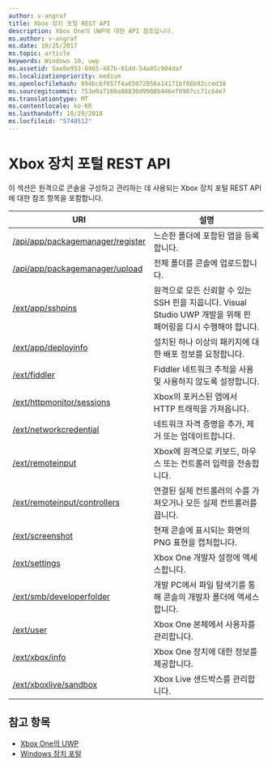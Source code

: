 ```yaml
---
author: v-angraf
title: Xbox 장치 포털 REST API
description: Xbox One의 UWP에 대한 API 참조입니다.
ms.author: v-angraf
ms.date: 10/25/2017
ms.topic: article
keywords: Windows 10, uwp
ms.assetid: 5ae8e953-0465-487b-81dd-54a85c904daf
ms.localizationpriority: medium
ms.openlocfilehash: 894bc6f657f4a65072056a14171bf86b92cced38
ms.sourcegitcommit: 753e0a7160a88830d9908b446ef0907cc71c64e7
ms.translationtype: MT
ms.contentlocale: ko-KR
ms.lasthandoff: 10/29/2018
ms.locfileid: "5740512"
---
```

# <a name="xbox-device-portal-rest-api"></a>Xbox 장치 포털 REST API

이 섹션은 원격으로 콘솔을 구성하고 관리하는 데 사용되는 Xbox 장치 포털 REST API에 대한 참조 항목을 포함합니다.

| URI        | 설명 |
|------------|-------------|
|[/api/app/packagemanager/register](wdp-loose-folder-register-api.md)| 느슨한 폴더에 포함된 앱을 등록합니다. |
|[/api/app/packagemanager/upload](wdp-folder-upload.md)| 전체 폴더를 콘솔에 업로드합니다. |
|[/ext/app/sshpins](uwp-sshpins-api.md)| 원격으로 모든 신뢰할 수 있는 SSH 핀을 지웁니다. Visual Studio UWP 개발을 위해 핀 페어링을 다시 수행해야 합니다. |
|[/ext/app/deployinfo](uwp-deployinfo-api.md)| 설치된 하나 이상의 패키지에 대한 배포 정보를 요청합니다. |
|[/ext/fiddler](wdp-fiddler-api.md)| Fiddler 네트워크 추적을 사용 및 사용하지 않도록 설정합니다. |
|[/ext/httpmonitor/sessions](wdp-httpMonitor-api.md)| Xbox의 포커스된 앱에서 HTTP 트래픽을 가져옵니다. |
|[/ext/networkcredential](uwp-networkcredentials-api.md)| 네트워크 자격 증명을 추가, 제거 또는 업데이트합니다. |
|[/ext/remoteinput](uwp-remoteinput-api.md)| Xbox에 원격으로 키보드, 마우스 또는 컨트롤러 입력을 전송합니다. |
|[/ext/remoteinput/controllers](uwp-remoteinput-controllers-api.md)| 연결된 실제 컨트롤러의 수를 가져오거나 모든 실제 컨트롤러를 끕니다. |
|[/ext/screenshot](wdp-media-capture-api.md)| 현재 콘솔에 표시되는 화면의 PNG 표현을 캡처합니다. |
|[/ext/settings](wdp-xboxsettings-api.md)| Xbox One 개발자 설정에 액세스합니다. |
|[/ext/smb/developerfolder](wdp-smb-api.md)| 개발 PC에서 파일 탐색기를 통해 콘솔의 개발자 폴더에 액세스합니다. |
|[/ext/user](wdp-user-management.md)| Xbox One 본체에서 사용자를 관리합니다. |
|[/ext/xbox/info](wdp-xboxinfo-api.md)| Xbox One 장치에 대한 정보를 제공합니다. |
|[/ext/xboxlive/sandbox](wdp-sandbox-api.md)| Xbox Live 샌드박스를 관리합니다. |

## <a name="see-also"></a>참고 항목

- [Xbox One의 UWP](index.md)
- [Windows 장치 포털](../debug-test-perf/device-portal.md)